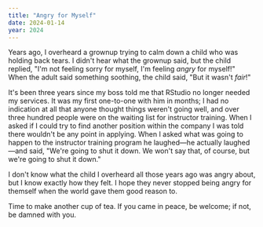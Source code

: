 ```yaml
---
title: "Angry for Myself"
date: 2024-01-14
year: 2024
---
```


Years ago, I overheard a grownup trying to calm down a child who was holding back tears.
I didn't hear what the grownup said,
but the child replied, "I'm not feeling sorry for myself, I'm feeling _angry_ for myself!"
When the adult said something soothing,
the child said, "But it wasn't _fair_!"

It's been three years since my boss told me that RStudio no longer needed my services.
It was my first one-to-one with him in months;
I had no indication at all that anyone thought things weren't going well,
and over three hundred people were on the waiting list for instructor training.
When I asked if I could try to find another position within the company
I was told there wouldn't be any point in applying.
When I asked what was going to happen to the instructor training program he laughed—he
actually laughed—and said,
"We're going to shut it down.
We won't say that, of course, but we're going to shut it down."

I don't know what the child I overheard all those years ago was angry about,
but I know exactly how they felt.
I hope they never stopped being angry for themself
when the world gave them good reason to.

Time to make another cup of tea.
If you came in peace, be welcome;
if not,
be damned with you.
